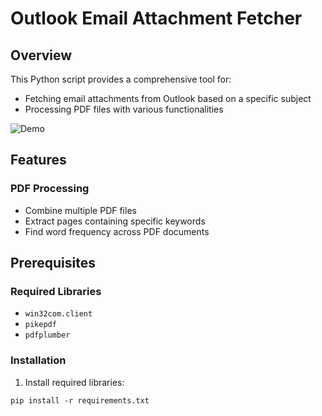 # Outlook Email Attachment Fetcher

## Overview

This Python script provides a comprehensive tool for:
- Fetching email attachments from Outlook based on a specific subject
- Processing PDF files with various functionalities

![Demo](https://github.com/user-attachments/assets/628d25c1-646d-4901-b529-b9fbf82a863f)

## Features

### PDF Processing
- Combine multiple PDF files
- Extract pages containing specific keywords
- Find word frequency across PDF documents

## Prerequisites

### Required Libraries
- `win32com.client`
- `pikepdf`
- `pdfplumber`
### Installation

1. Install required libraries:

```pip install -r requirements.txt```
